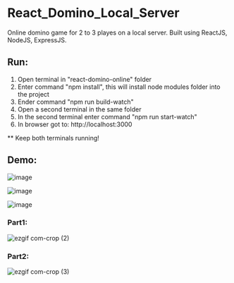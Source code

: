 # React_Domino_Local_Server
Online domino game for 2 to 3 playes on a local server.
Built using ReactJS, NodeJS, ExpressJS.

## Run:
1) Open terminal in "react-domino-online" folder
2) Enter command "npm install", this will install node modules folder into the project
3) Ender command "npm run build-watch"
4) Open a second terminal in the same folder
5) In the second terminal enter command "npm run start-watch"
6) In browser got to: http://localhost:3000

** Keep both terminals running!

## Demo:

![image](https://user-images.githubusercontent.com/41550958/111081300-3ed1bf80-850b-11eb-8017-7de7a317fcc4.png)

![image](https://user-images.githubusercontent.com/41550958/111081312-5610ad00-850b-11eb-8f2b-c40fa1ee6d16.png)

![image](https://user-images.githubusercontent.com/41550958/111081329-76d90280-850b-11eb-9838-3fef4535c6fe.png)


### Part1:

![ezgif com-crop (2)](https://user-images.githubusercontent.com/41550958/111081111-5ceaf000-850a-11eb-9395-b1856798880b.gif)

### Part2:

![ezgif com-crop (3)](https://user-images.githubusercontent.com/41550958/111081186-c3700e00-850a-11eb-8871-0117bc3d1ee2.gif)
